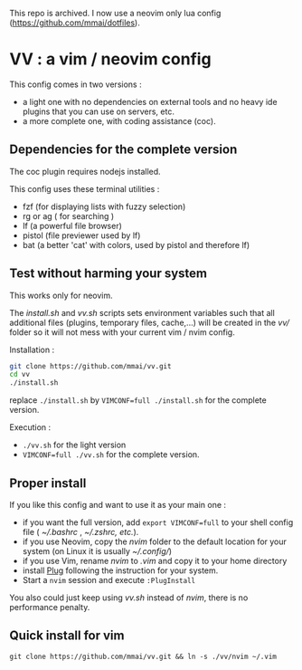 This repo is archived. I now use a neovim only lua config (https://github.com/mmai/dotfiles).

# VV : a vim / neovim config

This config comes in two versions : 
- a light one with no dependencies on external tools and no heavy ide plugins that you can use on servers, etc.
- a more complete one, with coding assistance (coc).

## Dependencies for the complete version

The coc plugin requires nodejs installed. 

This config uses these terminal utilities :

* fzf (for displaying lists with fuzzy selection)
* rg or ag ( for searching )
* lf (a powerful file browser)
* pistol (file previewer used by lf)
* bat (a better 'cat' with colors, used by pistol and therefore lf)

## Test without harming your system

This works only for neovim.

The _install.sh_ and _vv.sh_ scripts sets environment variables such that all additional files (plugins, temporary files, cache,...)  will be created in the _vv/_ folder so it will not mess with your current vim / nvim config.

Installation :

```sh
git clone https://github.com/mmai/vv.git
cd vv
./install.sh
```

replace `./install.sh` by `VIMCONF=full ./install.sh` for the complete version.

Execution :

- `./vv.sh` for the light version 
- `VIMCONF=full ./vv.sh` for the complete version.

## Proper install

If you like this config and want to use it as your main one : 
- if you want the full version, add `export VIMCONF=full` to your shell config file ( _~/.bashrc_ ,  _~/.zshrc, etc._).
- if you use Neovim, copy the _nvim_ folder to the default location for your system (on Linux it is usually _~/.config/_)
- if you use Vim, rename _nvim_ to _.vim_ and copy it to your home directory
- install [Plug](https://github.com/junegunn/vim-plug) following the instruction for your system.
- Start a `nvim` session and execute `:PlugInstall`

You also could just keep using _vv.sh_ instead of _nvim_, there is no performance penalty.

## Quick install for vim

`git clone https://github.com/mmai/vv.git && ln -s ./vv/nvim ~/.vim`

